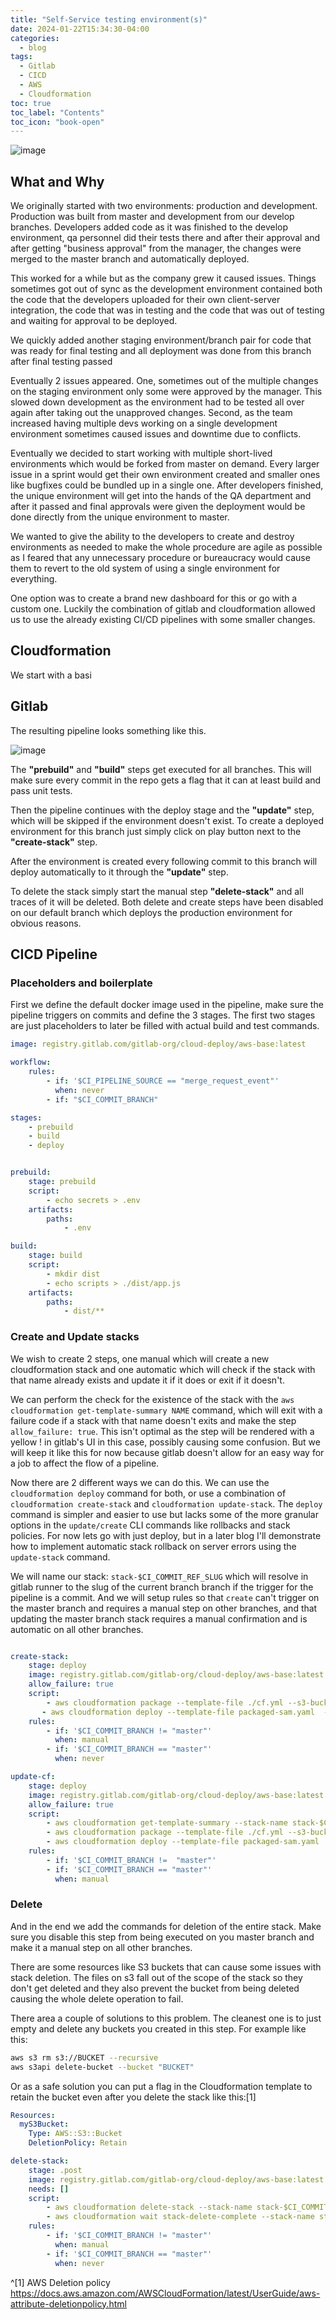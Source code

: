```yaml
---
title: "Self-Service testing environment(s)"
date: 2024-01-22T15:34:30-04:00
categories:
  - blog
tags:
  - Gitlab
  - CICD
  - AWS
  - Cloudformation
toc: true
toc_label: "Contents"
toc_icon: "book-open"
---
```


<style>
    .page__content {
        text-align: justify;
    }
</style>


![image](/assets/images/cart.png)

## What and Why

We originally started with two environments: production and development. Production was built from master and development from our develop branches.
Developers added code as it was finished to the develop environment, qa personnel did their tests there and after their approval and after getting "business approval" from the manager, the changes were merged to the master branch and automatically deployed.

This worked for a while but as the company grew it caused issues. Things sometimes got out of sync as the development environment contained both the code that the developers uploaded for their own client-server integration, the code that was in testing and the code that was out of testing and waiting for approval to be deployed.

We quickly added another staging environment/branch pair for code that was ready for final testing and all deployment was done from this branch after final testing passed

Eventually 2 issues appeared. One, sometimes out of the multiple changes on the staging environment only some were approved by the manager. This slowed down development as the environment had to be tested all over again after taking out the unapproved changes.
Second, as the team increased having multiple devs working on a single development environment sometimes caused issues and downtime due to conflicts. 

Eventually we decided to start working with multiple short-lived environments which would be forked from master on demand. Every larger issue in a sprint would get their own environment created and smaller ones like bugfixes could be bundled up in a single one. After developers finished, the unique environment will get into the hands of the QA department and after it passed and final approvals were given the deployment would be done directly from the unique environment to master.

We wanted to give the ability to the developers to create and destroy environments as needed to make the whole procedure are agile as possible as I feared that any unnecessary procedure or bureaucracy would cause them to revert to the old system of using a single environment for everything.

One option was to create a brand new dashboard for this or go with a custom one. Luckily the combination of gitlab and cloudformation allowed us to use the already existing CI/CD pipelines with some smaller changes.


## Cloudformation

We start with a basi

## Gitlab

The resulting pipeline looks something like this. 


![image](/assets/images/pipeline.png)



The **"prebuild"** and **"build"** steps get executed for all branches. This will make sure every commit in the repo gets a flag that it can at least build and pass unit tests. 


Then the pipeline continues with the deploy stage and the **"update"** step, which will be skipped if the environment doesn't exist. To create a deployed environment for this branch just simply click on play button next to the **"create-stack"** step.

After the environment is created every following commit to this branch will deploy automatically to it through the **"update"** step.


To delete the stack simply start the manual step **"delete-stack"** and all traces of it will be deleted. Both delete and create steps have been disabled on our default branch which deploys the production environment for obvious reasons.


## CICD Pipeline

### Placeholders and boilerplate

First we define the default docker image used in the pipeline, make sure the pipeline triggers on commits and define the 3 stages. The first two stages are just placeholders to later be filled with actual build and test commands.




```yaml
image: registry.gitlab.com/gitlab-org/cloud-deploy/aws-base:latest

workflow:
    rules:
        - if: '$CI_PIPELINE_SOURCE == "merge_request_event"'
          when: never
        - if: "$CI_COMMIT_BRANCH"

stages:
    - prebuild
    - build
    - deploy


prebuild:
    stage: prebuild
    script:
        - echo secrets > .env
    artifacts:
        paths:
            - .env

build:
    stage: build
    script:
        - mkdir dist
        - echo scripts > ./dist/app.js
    artifacts:
        paths:
            - dist/**

```

### Create and Update stacks

We wish to create 2 steps, one manual which will create a new cloudformation stack and one automatic which will check if the stack with that name already exists and update it if it does or exit if it doesn't. 

We can perform the check for the existence of the stack with the `aws cloudformation get-template-summary NAME` command, which will exit with a failure code if a stack with that name doesn't exits and make the step `allow_failure: true`. This isn't optimal as the step will be rendered with a yellow ! in gitlab's UI in this case, possibly causing some confusion. But we will keep it like this for now because gitlab doesn't allow for an easy way for a job to affect the flow of a pipeline.

Now there are 2 different ways we can do this. We can use the `cloudformation deploy` command for both, or use a combination of `cloudformation create-stack` and `cloudformation update-stack`. The `deploy` command is simpler and easier to use but lacks some of the more granular options in the `update/create` CLI commands like rollbacks and stack policies. For now lets go with just deploy, but in a later blog I'll demonstrate how to implement automatic stack rollback on server errors using the `update-stack` command.

We will name our stack: `stack-$CI_COMMIT_REF_SLUG` which will resolve in gitlab runner to the slug of the current branch branch if the trigger for the pipeline is a commit. And we will setup rules so that `create` can't trigger on the master branch and requires a manual step on other branches, and that updating the master branch stack requires a manual confirmation and is automatic on all other branches.


```yaml

create-stack:
    stage: deploy
    image: registry.gitlab.com/gitlab-org/cloud-deploy/aws-base:latest
    allow_failure: true
    script:
        - aws cloudformation package --template-file ./cf.yml --s3-bucket $DEPLOY_BUCKET  --output-template-file packaged-sam.yaml
       - aws cloudformation deploy --template-file packaged-sam.yaml  --stack-name stack-$CI_COMMIT_REF_SLUG --capabilities CAPABILITY_NAMED_IAM CAPABILITY_IAM CAPABILITY_AUTO_EXPAND --parameter-override BRANCH=$CI_COMMIT_REF_SLUG --s3-bucket deploy-bucket-841805187071
    rules:
        - if: '$CI_COMMIT_BRANCH != "master"'
          when: manual
        - if: '$CI_COMMIT_BRANCH == "master"'
          when: never

update-cf:
    stage: deploy
    image: registry.gitlab.com/gitlab-org/cloud-deploy/aws-base:latest
    allow_failure: true
    script:
        - aws cloudformation get-template-summary --stack-name stack-$CI_COMMIT_REF_SLUG > /dev/null
        - aws cloudformation package --template-file ./cf.yml --s3-bucket $DEPLOY_BUCKET  --output-template-file packaged-sam.yaml
        - aws cloudformation deploy --template-file packaged-sam.yaml  --stack-name stack-$CI_COMMIT_REF_SLUG --capabilities CAPABILITY_NAMED_IAM CAPABILITY_IAM CAPABILITY_AUTO_EXPAND --parameter-override BRANCH=$CI_COMMIT_REF_SLUG --s3-bucket $DEPLOY_BUCKET
    rules:
        - if: '$CI_COMMIT_BRANCH !=  "master"'
        - if: '$CI_COMMIT_BRANCH == "master"'
          when: manual
```


### Delete

And in the end we add the commands for deletion of the entire stack. Make sure you disable this step from being executed on you master branch and make it a manual step on all other branches.

There are some resources like S3 buckets that can cause some issues with stack deletion. The files on s3 fall out of the scope of the stack so they don't get deleted and they also prevent the bucket from being deleted causing the whole delete operation to fail. 

There area a couple of solutions to this problem. The cleanest one is to just empty and delete any buckets you created in this step. For example like this:

```sh
aws s3 rm s3://BUCKET --recursive
aws s3api delete-bucket --bucket "BUCKET"
```

Or as a safe solution you can put a flag in the Cloudformation template to retain the bucket even after you delete the stack like this:[1]

```yaml
Resources:
  myS3Bucket:
    Type: AWS::S3::Bucket
    DeletionPolicy: Retain
```

```yaml
delete-stack:
    stage: .post
    image: registry.gitlab.com/gitlab-org/cloud-deploy/aws-base:latest
    needs: []
    script:
        - aws cloudformation delete-stack --stack-name stack-$CI_COMMIT_REF_SLUG
        - aws cloudformation wait stack-delete-complete --stack-name stack-$CI_COMMIT_REF_SLUG 
    rules:
        - if: '$CI_COMMIT_BRANCH != "master"'
          when: manual
        - if: '$CI_COMMIT_BRANCH == "master"'
          when: never
```



^[1] AWS Deletion policy https://docs.aws.amazon.com/AWSCloudFormation/latest/UserGuide/aws-attribute-deletionpolicy.html